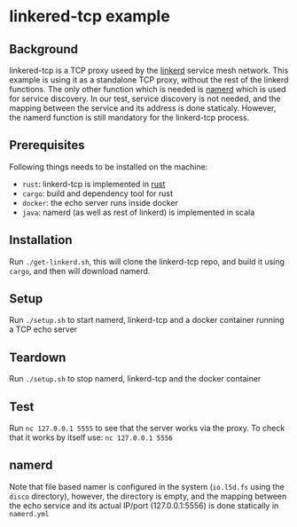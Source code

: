 # linkered-tcp example
## Background
linkered-tcp is a TCP proxy useed by the [linkerd](https://linkerd.io/) service mesh network. This example is using it as a standalone TCP proxy, without the rest of the linkerd functions.
The only other function which is needed is [namerd](https://linkerd.io/advanced/namerd/) which is used for service discovery. In our test, service discovery is not needed, and the mapping between the service and its address is done staticaly. However, the namerd function is still mandatory for the linkerd-tcp process.
## Prerequisites
Following things needs to be installed on the machine:
* ```rust```: linkerd-tcp is implemented in [rust](https://www.rust-lang.org/en-US/)
* ```cargo```: build and dependency tool for rust
* ```docker```: the echo server runs inside docker
* ```java```: namerd (as well as rest of linkerd) is implemented in scala
## Installation
Run ```./get-linkerd.sh```, this will clone the linkerd-tcp repo, and build it using ``cargo``, and then will download namerd.
## Setup
Run ```./setup.sh``` to start namerd, linkerd-tcp and a docker container running a TCP echo server
## Teardown
Run ```./setup.sh``` to stop namerd, linkerd-tcp and the docker container
## Test
Run ```nc 127.0.0.1 5555``` to see that the server works via the proxy. To check that it works by itself use: ```nc 127.0.0.1 5556```
## namerd
Note that file based namer is configured in the system (```io.l5d.fs``` using the ```disco``` directory), however, the directory is empty, and the mapping between the echo service and its actual IP/port (127.0.0.1:5556) is done statically in ```namerd.yml```
